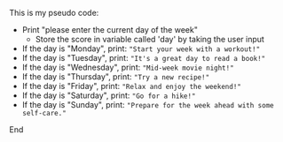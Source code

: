 This is my pseudo code:

* Print "please enter the current day of the week"
    * Store the score in variable called 'day' by taking the user input
* If the day is "Monday", print: `"Start your week with a workout!"`
* If the day is "Tuesday", print: `"It's a great day to read a book!"`
* If the day is "Wednesday", print: `"Mid-week movie night!"`
* If the day is "Thursday", print: `"Try a new recipe!"`
* If the day is "Friday", print: `"Relax and enjoy the weekend!"`
* If the day is "Saturday", print: `"Go for a hike!"`
* If the day is "Sunday", print: `"Prepare for the week ahead with some self-care."`

End